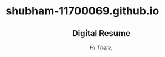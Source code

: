 # shubham-11700069.github.io



<h2 align="center">Digital Resume</h2>


<p align="center">
  <i>Hi There, </i></p>



